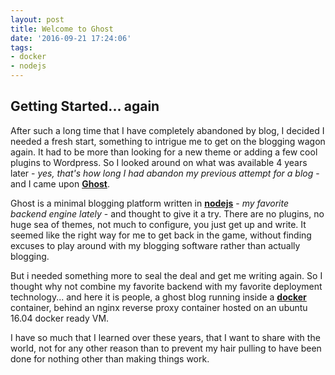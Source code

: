 ```yaml
---
layout: post
title: Welcome to Ghost
date: '2016-09-21 17:24:06'
tags:
- docker
- nodejs
---
```


## Getting Started... again
After such a long time that I have completely abandoned by blog, I decided I needed a fresh start, something to intrigue me to get on the blogging wagon again. It had to be more than looking for a new theme or adding a few cool plugins to Wordpress. So I looked around on what was available 4 years later - *yes, that's how long I had abandon my previous attempt for a blog* - and I came upon [**Ghost**](https://ghost.org/).

Ghost is a minimal blogging platform written in [**nodejs**](https://nodejs.org) - *my favorite backend engine lately* - and thought to give it a try. There are no plugins, no huge sea of themes, not much to configure, you just get up and write. It seemed like the right way for me to get back in the game, without finding excuses to play around with my blogging software rather than actually blogging.

But i needed something more to seal the deal and get me writing again. So I thought why not combine my favorite backend with my favorite deployment technology... and here it is people, a ghost blog running inside a [**docker**](https://www.docker.com/) container, behind an nginx reverse proxy container hosted on an ubuntu 16.04 docker ready VM.



I have so much that I learned over these years, that I want to share with the world, not for any other reason than to prevent my hair pulling to have been done for nothing other than making things work.